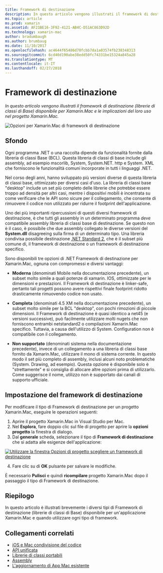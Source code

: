 ```yaml
---
title: Framework di destinazione
description: In questo articolo vengono illustrati il framework di destinazione (librerie di classi di Base) disponibile per Xamarin.Mac e le implicazioni del loro uso nel progetto Xamarin.Mac.
ms.topic: article
ms.prod: xamarin
ms.assetid: AF21BE16-3F92-4121-AB4C-D51AC863D92D
ms.technology: xamarin-mac
author: bradumbaugh
ms.author: brumbaug
ms.date: 11/10/2017
ms.openlocfilehash: ac4644f65486d70fcbb7da1a03574fb238348313
ms.sourcegitcommit: 6cd40d190abe38edd50fc74331be15324a845a28
ms.translationtype: MT
ms.contentlocale: it-IT
ms.lasthandoff: 02/27/2018
---
```

# <a name="target-framework"></a>Framework di destinazione

_In questo articolo vengono illustrati il framework di destinazione (librerie di classi di Base) disponibile per Xamarin.Mac e le implicazioni del loro uso nel progetto Xamarin.Mac._

![Opzioni per Xamarin.Mac di framework di destinazione](target-framework-images/select-target.png "per Xamarin.Mac opzioni di framework di destinazione")

## <a name="background"></a>Sfondo

Ogni programma .NET o una raccolta dipende da funzionalità fornite dalla libreria di classi Base (BCL). Questa libreria di classi di base include gli assembly, ad esempio mscorlib, System, System.NET. http e System. XML che forniscono le funzionalità comuni incorporate in tutti i linguaggi .NET.

Nel corso degli anni, hanno sviluppato più versioni diverse di questa libreria di classi base, ottimizzato per diversi casi d'uso. La libreria di classi base "desktop" include un set più completo delle librerie che potrebbe essere troppo ad densità per altri casi, mentre i dispositivi mobili è incentrata su come verificare che le API sono sicure per il collegamento, che consente di rimuovere il codice non utilizzato per ridurre il footprint dell'applicazione.

Uno dei più importanti ripercussioni di questi diversi framework di destinazione, è che tutti gli assembly in un determinato programma *deve* compatibile assembly libreria di classi base di destinazione. Se questo non è il caso, è possibile che due assembly collegato le diverse versioni del **System.dll** disagreeing sulla firma di un determinato tipo. Una libreria condivisa possibile destinazione [.NET Standard 2](https://blog.xamarin.com/share-code-net-standard-2-0/), che è il subset più comune di, il framework di destinazione o un framework di destinazione specifico.

Sono disponibili tre opzioni di .NET Framework di destinazione per Xamarin.Mac, ognuna con compromessi e diversi vantaggi:

- **Moderna** (denominati Mobile nella documentazione precedente), un subset molto simile a quali potenze di xamarin. IOS, ottimizzate per le dimensioni e prestazioni. Il Framework di destinazione è linker-safe, pertanto tali progetti possono avere rispettivi finale footprint ridotto drasticamente rimuovendo codice non usato.

- **Completa** (denominati 4.5 XM nella documentazione precedente), un subset molto simile per la BCL "desktop", con pochi rimozioni di piccole dimensioni. Il Framework di destinazione è quasi identico a net45 (e versioni successive), può facilmente utilizzare molti nugets che non forniscono entrambi netstandard2 o compilazioni Xamarin.Mac specifico. Tuttavia, a causa dell'utilizzo di System. Configuration non è compatibile con il collegamento.

- **Non supportato** (denominati sistema nella documentazione precedente), invece di un collegamento a una libreria di classi base fornito da Xamarin.Mac, utilizzare il mono di sistema corrente. In questo modo il set più completo di assembly, inclusi alcuni noto problematiche (System. Drawing, ad esempio). Questa opzione è disponibile solo è "strettamente" e si consiglia di allocare altre opzioni prima di utilizzarlo. Come suggerisce il nome, utilizzo non è supportato dai canali di supporto ufficiale.

## <a name="setting-the-target-framework"></a>Impostazione del framework di destinazione

Per modificare il tipo di Framework di destinazione per un progetto Xamarin.Mac, eseguire le operazioni seguenti:

1. Aprire il progetto Xamarin.Mac in Visual Studio per Mac.
2. Nel **Esplora**, fare doppio clic sul file di progetto per aprire la **opzioni progetto** la finestra di dialogo.
3. Dal **generale** scheda, selezionare il tipo di **Framework di destinazione** che si adatta alle esigenze dell'applicazione:

  [![Utilizzare la finestra Opzioni di progetto scegliere un framework di destinazione](target-framework-images/select-target-full.png "utilizzando la finestra Opzioni progetto scegliere un framework di destinazione")](target-framework-images/select-target-full-large.png)

4. Fare clic su di **OK** pulsante per salvare le modifiche.

È necessario **Pulisci** e quindi **ricompilare** progetto Xamarin.Mac dopo il passaggio il tipo di Framework di destinazione.

## <a name="summary"></a>Riepilogo

In questo articolo è illustrati brevemente i diversi tipi di Framework di destinazione (librerie di classi di Base) disponibile per un'applicazione Xamarin.Mac e quando utilizzare ogni tipo di framework.


## <a name="related-links"></a>Collegamenti correlati

- [iOS e Mac condivisione del codice](~/cross-platform/macios/index.md)
- [API unificata](~/cross-platform/macios/unified/index.md)
- [Librerie di classi portabili](~/cross-platform/app-fundamentals/pcl.md)
- [Assembly](~/cross-platform/internals/available-assemblies.md)
- [L'aggiornamento di App Mac esistente](~/cross-platform/macios/unified/updating-mac-apps.md)
